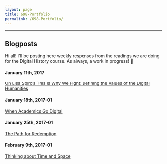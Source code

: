 ```yaml
---
layout: page
title: 698-Portfolio
permalink: /698-Portfolio/
---
```


---

## Blogposts


Hi all! I'll be posting here weekly responses from the readings we are doing for the Digital History course. As always, a work in progress! 🚴


#### January 11th, 2017

<a href="/blogposts/Spiro-Post.html">On Lisa Spiro’s This Is Why We Fight: Defining the Values of the Digital Humanities</a>

#### January 18th, 2017-01

<a href="/blogposts/Digital-Identities-Post.html">When Academics Go Digital</a>

#### January 25th, 2017-01

<a href="/blogposts/The-Path-Post.html">The Path for Redemption</a>

#### February 9th, 2017-01

<a href="/blogposts/GIS-Post.html">Thinking about Time and Space</a>
